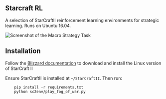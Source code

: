 ## Starcraft RL

A selection of StarCraftII reinforcement learning environments for strategic learning.
Runs on Ubuntu 16.04.

![Screenshot of the Macro Strategy Task](https://github.com/lwneal/starcraft-rl/raw/master/screenshot_macro_strategy_task.jpg)

## Installation

Follow the [Blizzard documentation](https://github.com/Blizzard/s2client-proto#downloads)
to download and install the Linux version of StarCraft II

Ensure StarCraftII is installed at `~/StarCraftII`. Then run:

````
    pip install -r requirements.txt
    python sc2env/play_fog_of_war.py
````
